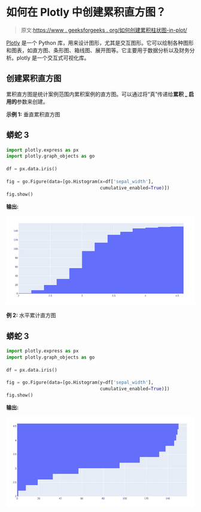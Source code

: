 # 如何在 Plotly 中创建累积直方图？

> 原文:[https://www . geeksforgeeks . org/如何创建累积柱状图-in-plot/](https://www.geeksforgeeks.org/how-to-create-a-cumulative-histogram-in-plotly/)

[Plotly](https://www.geeksforgeeks.org/getting-started-with-plotly-python/) 是一个 Python 库，用来设计图形，尤其是交互图形。它可以绘制各种图形和图表，如直方图、条形图、箱线图、展开图等。它主要用于数据分析以及财务分析。plotly 是一个交互式可视化库。

## 创建累积直方图

累积直方图是统计案例范围内累积案例的直方图。可以通过将“真”传递给**累积 _ 启用的**参数来创建。

**示例 1:** 垂直累积直方图

## 蟒蛇 3

```py
import plotly.express as px 
import plotly.graph_objects as go 

df = px.data.iris() 

fig = go.Figure(data=[go.Histogram(x=df['sepal_width'], 
                                   cumulative_enabled=True)]) 
fig.show()
```

**输出:**

![](img/163ee0d1aa8c8cdd5ffc1537d6188899.png)

**例 2:** 水平累计直方图

## 蟒蛇 3

```py
import plotly.express as px 
import plotly.graph_objects as go 

df = px.data.iris() 

fig = go.Figure(data=[go.Histogram(y=df['sepal_width'], 
                                   cumulative_enabled=True)]) 
fig.show()
```

**输出:**

![](img/b613d1af2a632e981c645fe9bf9404ca.png)